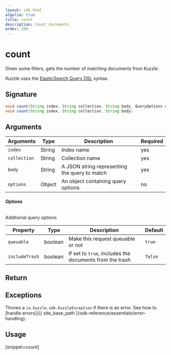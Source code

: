 ```yaml
---
layout: sdk.html
algolia: true
title: count
description: Count documents
order: 200
---
```


# count

Given some filters, gets the number of matching documents from Kuzzle.

Kuzzle uses the [ElasticSearch Query DSL](https://www.elastic.co/guide/en/elasticsearch/reference/5.x/query-dsl.html) syntax.

## Signature

```java
void count(String index, String collection, String body, QueryOptions options)
void count(String index, String collection, String body)
```

## Arguments

| Arguments | Type | Description | Required |
| --- | --- | --- | --- |
| `index` | String | Index name | yes |
| `collection` | String | Collection name | yes |
| `body` | String | A JSON string representing the query to match | yes |
| `options` | Object | An object containing query options. | no |

###### **Options**

Additional query options

| Property   | Type    | Description                       | Default |
| ---------- | ------- | --------------------------------- | ------- |
| `queuable` | boolean | Make this request queuable or not | `true`  |
| `includeTrash` | boolean | If set to `true`, includes the documents from the trash | `false`  |

## Return

## Exceptions

Throws a `io.kuzzle.sdk.KuzzleException` if there is an error. See how to [handle errors]({{ site_base_path }}sdk-reference/essentials/error-handling).

## Usage

[snippet=count]
